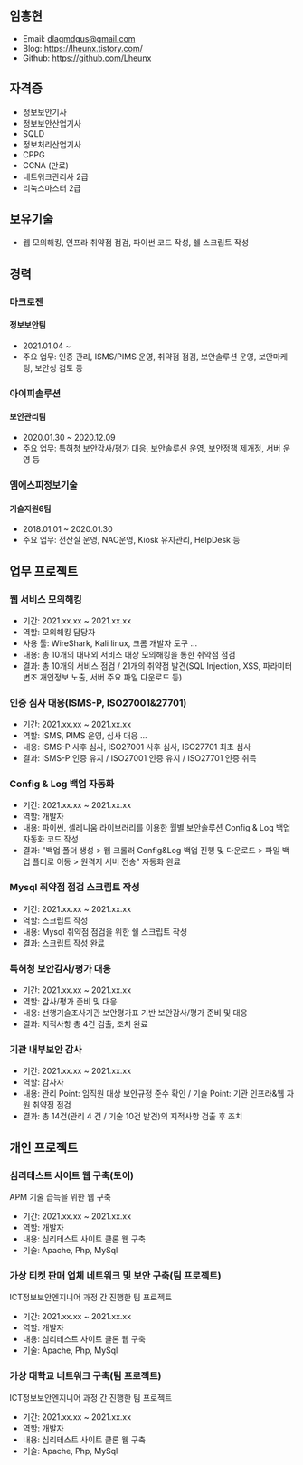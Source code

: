 ## 임흥현
+ Email: dlagmdgus@gmail.com
+ Blog: https://lheunx.tistory.com/
+ Github: https://github.com/Lheunx

## 자격증
+ 정보보안기사
+ 정보보안산업기사
+ SQLD
+ 정보처리산업기사
+ CPPG
+ CCNA (만료)
+ 네트워크관리사 2급
+ 리눅스마스터 2급

## 보유기술
+ 웹 모의해킹, 인프라 취약점 점검, 파이썬 코드 작성, 쉘 스크립트 작성

## 경력
### 마크로젠
#### 정보보안팀
+ 2021.01.04 ~
+ 주요 업무: 인증 관리, ISMS/PIMS 운영, 취약점 점검, 보안솔루션 운영, 보안마케팅, 보안성 검토 등

### 아이피솔루션
#### 보안관리팀
+ 2020.01.30 ~ 2020.12.09
+ 주요 업무: 특허청 보안감사/평가 대응, 보안솔루션 운영, 보안정책 제개정, 서버 운영 등

### 엠에스피정보기술
#### 기술지원6팀
+ 2018.01.01 ~ 2020.01.30
+ 주요 업무: 전산실 운영, NAC운영, Kiosk 유지관리, HelpDesk 등

## 업무 프로젝트
### 웹 서비스 모의해킹
+ 기간: 2021.xx.xx ~ 2021.xx.xx
+ 역할: 모의해킹 담당자
+ 사용 툴: WireShark, Kali linux, 크롬 개발자 도구 ...
+ 내용: 총 10개의 대내외 서비스 대상 모의해킹을 통한 취약점 점검
+ 결과: 총 10개의 서비스 점검 / 21개의 취약점 발견(SQL Injection, XSS, 파라미터 변조 개인정보 노출, 서버 주요 파일 다운로드 등)

### 인증 심사 대응(ISMS-P, ISO27001&27701)
+ 기간: 2021.xx.xx ~ 2021.xx.xx
+ 역할: ISMS, PIMS 운영, 심사 대응 ...
+ 내용: ISMS-P 사후 심사, ISO27001 사후 심사, ISO27701 최초 심사
+ 결과: ISMS-P 인증 유지 / ISO27001 인증 유지 / ISO27701 인증 취득

### Config & Log 백업 자동화
+ 기간: 2021.xx.xx ~ 2021.xx.xx
+ 역할: 개발자
+ 내용: 파이썬, 셀레니움 라이브러리를 이용한 월별 보안솔루션 Config & Log 백업 자동화 코드 작성
+ 결과: "백업 폴더 생성 > 웹 크롤러 Config&Log 백업 진행 및 다운로드 > 파일 백업 폴더로 이동 > 원격지 서버 전송" 자동화 완료

### Mysql 취약점 점검 스크립트 작성
+ 기간: 2021.xx.xx ~ 2021.xx.xx
+ 역할: 스크립트 작성
+ 내용: Mysql 취약점 점검을 위한 쉘 스크립트 작성
+ 결과: 스크립트 작성 완료

### 특허청 보안감사/평가 대응
+ 기간: 2021.xx.xx ~ 2021.xx.xx
+ 역할: 감사/평가 준비 및 대응
+ 내용: 선행기술조사기관 보안평가표 기반 보안감사/평가 준비 및 대응
+ 결과: 지적사항 총 4건 검출, 조치 완료

### 기관 내부보안 감사
+ 기간: 2021.xx.xx ~ 2021.xx.xx
+ 역할: 감사자
+ 내용: 관리 Point: 임직원 대상 보안규정 준수 확인 / 기술 Point: 기관 인프라&웹 자원 취약점 점검
+ 결과: 총 14건(관리 4 건 / 기술 10건 발견)의 지적사항 검출 후 조치

## 개인 프로젝트
### 심리테스트 사이트 웹 구축(토이)
APM 기술 습득을 위한 웹 구축
+ 기간: 2021.xx.xx ~ 2021.xx.xx
+ 역할: 개발자
+ 내용: 심리테스트 사이트 클론 웹 구축
+ 기술: Apache, Php, MySql

### 가상 티켓 판매 업체 네트워크 및 보안 구축(팀 프로젝트)
ICT정보보안엔지니어 과정 간 진행한 팀 프로젝트
+ 기간: 2021.xx.xx ~ 2021.xx.xx
+ 역할: 개발자
+ 내용: 심리테스트 사이트 클론 웹 구축
+ 기술: Apache, Php, MySql


### 가상 대학교 네트워크 구축(팀 프로젝트)
ICT정보보안엔지니어 과정 간 진행한 팀 프로젝트
+ 기간: 2021.xx.xx ~ 2021.xx.xx
+ 역할: 개발자
+ 내용: 심리테스트 사이트 클론 웹 구축
+ 기술: Apache, Php, MySql

